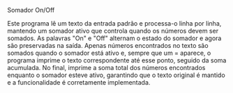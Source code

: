 Somador On/Off

Este programa lê um texto da entrada padrão e processa-o linha por linha, mantendo um somador ativo que controla quando os números devem ser somados. As palavras "On" e "Off" alternam o estado do somador e agora são preservadas na saída. Apenas números encontrados no texto são somados quando o somador está ativo e, sempre que um = aparece, o programa imprime o texto correspondente até esse ponto, seguido da soma acumulada. No final, imprime a soma total dos números encontrados enquanto o somador esteve ativo, garantindo que o texto original é mantido e a funcionalidade é corretamente implementada.